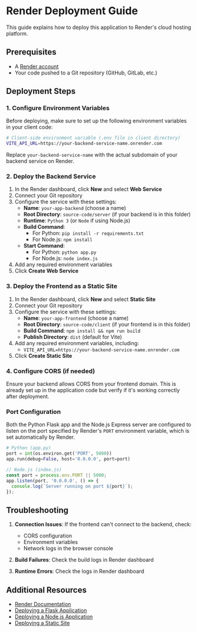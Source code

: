 # Render Deployment Guide

This guide explains how to deploy this application to Render's cloud hosting platform.

## Prerequisites

- A [Render account](https://render.com/)
- Your code pushed to a Git repository (GitHub, GitLab, etc.)

## Deployment Steps

### 1. Configure Environment Variables

Before deploying, make sure to set up the following environment variables in your client code:

```bash
# Client-side environment variable (.env file in client directory)
VITE_API_URL=https://your-backend-service-name.onrender.com
```

Replace `your-backend-service-name` with the actual subdomain of your backend service on Render.

### 2. Deploy the Backend Service

1. In the Render dashboard, click **New** and select **Web Service**
2. Connect your Git repository
3. Configure the service with these settings:
   - **Name**: `your-app-backend` (choose a name)
   - **Root Directory**: `source-code/server` (if your backend is in this folder)
   - **Runtime**: `Python 3` (or `Node` if using Node.js)
   - **Build Command**: 
     - For Python: `pip install -r requirements.txt`
     - For Node.js: `npm install`
   - **Start Command**: 
     - For Python: `python app.py`
     - For Node.js: `node index.js`
4. Add any required environment variables
5. Click **Create Web Service**

### 3. Deploy the Frontend as a Static Site

1. In the Render dashboard, click **New** and select **Static Site**
2. Connect your Git repository
3. Configure the service with these settings:
   - **Name**: `your-app-frontend` (choose a name)
   - **Root Directory**: `source-code/client` (if your frontend is in this folder)
   - **Build Command**: `npm install && npm run build`
   - **Publish Directory**: `dist` (default for Vite)
4. Add any required environment variables, including:
   - `VITE_API_URL=https://your-backend-service-name.onrender.com`
5. Click **Create Static Site**

### 4. Configure CORS (if needed)

Ensure your backend allows CORS from your frontend domain. This is already set up in the application code but verify if it's working correctly after deployment.

### Port Configuration

Both the Python Flask app and the Node.js Express server are configured to listen on the port specified by Render's `PORT` environment variable, which is set automatically by Render.

```python
# Python (app.py)
port = int(os.environ.get('PORT', 5000))
app.run(debug=False, host='0.0.0.0', port=port)
```

```javascript
// Node.js (index.js)
const port = process.env.PORT || 5000;
app.listen(port, '0.0.0.0', () => {
  console.log(`Server running on port ${port}`);
});
```

## Troubleshooting

1. **Connection Issues**: If the frontend can't connect to the backend, check:
   - CORS configuration
   - Environment variables
   - Network logs in the browser console

2. **Build Failures**: Check the build logs in Render dashboard

3. **Runtime Errors**: Check the logs in Render dashboard

## Additional Resources

- [Render Documentation](https://render.com/docs)
- [Deploying a Flask Application](https://render.com/docs/deploy-flask)
- [Deploying a Node.js Application](https://render.com/docs/deploy-node-express-app)
- [Deploying a Static Site](https://render.com/docs/deploy-static-site) 